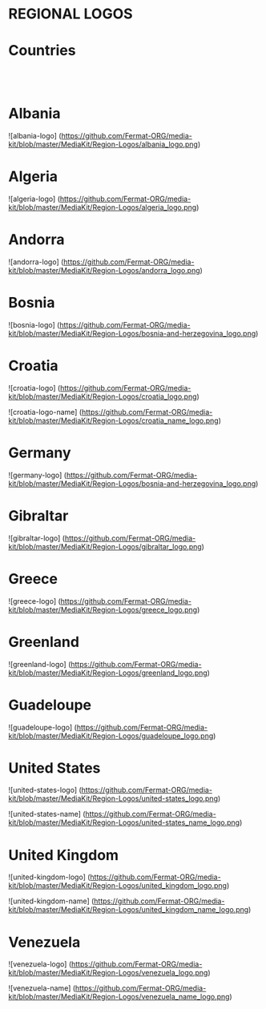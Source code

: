 # REGIONAL LOGOS

# Countries
<br><br>

# Albania

![albania-logo] (https://github.com/Fermat-ORG/media-kit/blob/master/MediaKit/Region-Logos/albania_logo.png)


# Algeria

![algeria-logo] (https://github.com/Fermat-ORG/media-kit/blob/master/MediaKit/Region-Logos/algeria_logo.png)


# Andorra

![andorra-logo] (https://github.com/Fermat-ORG/media-kit/blob/master/MediaKit/Region-Logos/andorra_logo.png)

# Bosnia

![bosnia-logo] (https://github.com/Fermat-ORG/media-kit/blob/master/MediaKit/Region-Logos/bosnia-and-herzegovina_logo.png)

# Croatia

![croatia-logo] (https://github.com/Fermat-ORG/media-kit/blob/master/MediaKit/Region-Logos/croatia_logo.png)

![croatia-logo-name] (https://github.com/Fermat-ORG/media-kit/blob/master/MediaKit/Region-Logos/croatia_name_logo.png)

# Germany

![germany-logo] (https://github.com/Fermat-ORG/media-kit/blob/master/MediaKit/Region-Logos/bosnia-and-herzegovina_logo.png)

# Gibraltar

![gibraltar-logo] (https://github.com/Fermat-ORG/media-kit/blob/master/MediaKit/Region-Logos/gibraltar_logo.png)

# Greece

![greece-logo] (https://github.com/Fermat-ORG/media-kit/blob/master/MediaKit/Region-Logos/greece_logo.png)

# Greenland

![greenland-logo] (https://github.com/Fermat-ORG/media-kit/blob/master/MediaKit/Region-Logos/greenland_logo.png)

# Guadeloupe

![guadeloupe-logo] (https://github.com/Fermat-ORG/media-kit/blob/master/MediaKit/Region-Logos/guadeloupe_logo.png)

# United States

![united-states-logo] (https://github.com/Fermat-ORG/media-kit/blob/master/MediaKit/Region-Logos/united-states_logo.png)

![united-states-name] (https://github.com/Fermat-ORG/media-kit/blob/master/MediaKit/Region-Logos/united-states_name_logo.png)

# United Kingdom

![united-kingdom-logo] (https://github.com/Fermat-ORG/media-kit/blob/master/MediaKit/Region-Logos/united_kingdom_logo.png)

![united-kingdom-name] (https://github.com/Fermat-ORG/media-kit/blob/master/MediaKit/Region-Logos/united_kingdom_name_logo.png)

# Venezuela

![venezuela-logo] (https://github.com/Fermat-ORG/media-kit/blob/master/MediaKit/Region-Logos/venezuela_logo.png)

![venezuela-name] (https://github.com/Fermat-ORG/media-kit/blob/master/MediaKit/Region-Logos/venezuela_name_logo.png)









